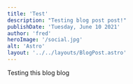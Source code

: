 ```yaml
---
title: 'Test'
description: "Testing blog post post!"
publishDate: 'Tuesday, June 10 2021'
author: 'fred'
heroImage: '/social.jpg'
alt: 'Astro'
layout: '../../layouts/BlogPost.astro'
---
```


Testing this blog blog